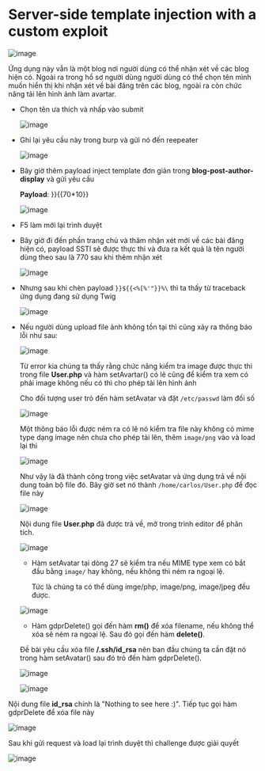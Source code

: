 # Server-side template injection with a custom exploit

![image](https://user-images.githubusercontent.com/68894302/179499624-740af349-d429-4458-9d18-ec832120ae73.png)

Ứng dụng này vẫn là một blog nơi người dùng có thể nhận xét về các blog hiện có. Ngoài ra trong hồ sơ người dùng người dùng có thể chọn tên mình muốn hiển thị khi nhận xét về bài đăng trên các blog, ngoài ra còn chức năng tải lên hình ảnh làm avartar.

+ Chọn tên ưa thích và nhấp vào submit

  ![image](https://user-images.githubusercontent.com/68894302/179502137-34362524-1bcb-4236-bdfa-31cbad6dd427.png)

+ Ghi lại yêu cầu này trong burp và gửi nó đến reepeater

  ![image](https://user-images.githubusercontent.com/68894302/179502229-531c03e5-389d-47fe-b9ed-cff35cbf081f.png)

+ Bây giờ thêm payload inject template đơn giản trong __blog-post-author-display__ và gửi yêu cầu

  **Payload**: }}{{70*10}}

  ![image](https://user-images.githubusercontent.com/68894302/179502499-7754a15c-4564-4885-96ee-20f03c841862.png)

+ F5 làm mới lại trình duyệt

+ Bây giờ đi đến phần trang chủ và thâm nhận xét mới về các bài đăng hiện có, payload SSTI sẽ được thực thi và đưa ra kết quả là tên người dùng theo sau là 770 sau khi thêm nhận xét

  ![image](https://user-images.githubusercontent.com/68894302/179502399-498ac3ed-d745-4185-9db8-434cdb10cf01.png)

+ Nhưng sau khi chèn payload `}}${{<%[%'"}}%\` thì ta thấy từ traceback ứng dụng đang sử dụng Twig

  ![image](https://user-images.githubusercontent.com/68894302/179504308-76b06037-8823-4b69-8273-727a074e6093.png)

+ Nếu người dùng upload file ảnh không tồn tại thì cũng xảy ra thông báo lỗi như sau:

  ![image](https://user-images.githubusercontent.com/68894302/179504727-4b93df93-678f-4bdd-9d0a-2fdf33cbf016.png)

  Từ error kia chúng ta thấy rằng chức năng kiểm tra image được thực thi trong file __User.php__ và hàm setAvartar() có lẽ cũng để kiểm tra xem có phải image không nếu có thì cho phép tải lên hình ảnh

  Cho đối tượng user trỏ đến hàm setAvatar và đặt `/etc/passwd` làm đối số

  ![image](https://user-images.githubusercontent.com/68894302/179506430-4d85d35d-ed3e-482a-8b18-ab162bf3eaac.png)

  Một thông báo lỗi được ném ra có lẽ nó kiểm tra file này không có mime type dạng image nên chưa cho phép tải lên, thêm `image/png` vào và load lại thì

  ![image](https://user-images.githubusercontent.com/68894302/179506598-6961e9f3-34ad-4c8f-8587-5736eb86d845.png)

  Như vậy là đã thành công trong việc setAvatar và ứng dụng trả về nội dung toàn bộ file đó. Bây giờ set nó thành `/home/carlos/User.php` để đọc file này

  ![image](https://user-images.githubusercontent.com/68894302/179506873-666d0da3-6fb4-4358-aaf3-27ab8bc00b99.png)

  Nội dung file __User.php__ đã được trả về, mở trong trình editor để phân tích.

  ![image](https://user-images.githubusercontent.com/68894302/179507264-9a536e45-05ec-4484-bd99-33b91c370fe3.png)

  + Hàm setAvatar tại dòng 27 sẽ kiểm tra nếu MIME type xem có bắt đầu bằng `image/` hay không, nếu không thì ném ra ngoại lệ.

    Tức là chúng ta có thể dùng imge/php, image/png, image/jpeg đều được. 

  ![image](https://user-images.githubusercontent.com/68894302/179508109-e15eb9dd-c5f3-4c9f-8ea4-a116028f4c19.png)

  + Hàm gdprDelete() gọi đến hàm __rm()__ để xóa filename, nếu không thể xóa sẽ ném ra ngoại lệ. Sau đó  gọi đến hàm __delete()__. 

  Đề bài yêu cầu xóa file __/.ssh/id_rsa__ nên ban đầu chúng ta cần đặt nó trong hàm setAvatar() sau đó trỏ đến hàm gdprDelete(). 

  ![image](https://user-images.githubusercontent.com/68894302/179509015-4c0bea04-ba0e-4705-a71c-5475aa40b9ff.png)

  ![image](https://user-images.githubusercontent.com/68894302/179509085-3e567d77-b546-4e8f-b24b-b5316858af61.png)

Nội dung file __id_rsa__ chính là "Nothing to see here :)". Tiếp tục gọi hàm gdprDelete để xóa file này

![image](https://user-images.githubusercontent.com/68894302/179509416-c03a9298-7837-419f-9b56-8088645e974f.png)

Sau khi gửi request và load lại trình duyệt thì challenge được giải quyết

![image](https://user-images.githubusercontent.com/68894302/179509546-1c05c41d-6009-4fe6-8edc-181d125024fd.png)